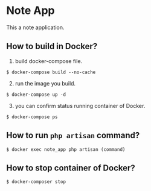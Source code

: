 # Note App
This a note application.



## How to build in Docker?

1. build docker-compose file.

```shell
$ docker-compose build --no-cache

```

2. run the image you build.

```shell
$ docker-compose up -d
```

3. you can confirm status running container of Docker.

```shell
$ docker-compose ps
```



## How to run `php artisan` command?


```shell
$ docker exec note_app php artisan (command)
```



## How to stop container of Docker?

```shell
$ docker-composer stop
```


